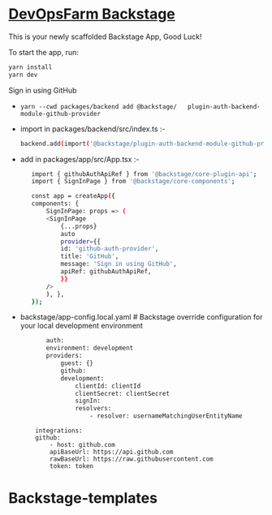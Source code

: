 # [DevOpsFarm Backstage]([https://backstage.io](https://www.devopsfarm.in/))

This is your newly scaffolded Backstage App, Good Luck!

To start the app, run:

```sh
yarn install
yarn dev
```

Sign in using GitHub

   -     yarn --cwd packages/backend add @backstage/   plugin-auth-backend-module-github-provider


  -  import in packages/backend/src/index.ts :-

        ```sh
        backend.add(import('@backstage/plugin-auth-backend-module-github-provider'));
        ```

  -  add in packages/app/src/App.tsx :-
    
     ```sh
        import { githubAuthApiRef } from '@backstage/core-plugin-api';
        import { SignInPage } from '@backstage/core-components';

        const app = createApp({
        components: {
            SignInPage: props => (
            <SignInPage
                {...props}
                auto
                provider={{
                id: 'github-auth-provider',
                title: 'GitHub',
                message: 'Sign in using GitHub',
                apiRef: githubAuthApiRef,
                }}
            />
            ), },    
        });
     ```
       
  - backstage/app-config.local.yaml
        # Backstage override configuration for your local development environment

     ```sh
            auth:
            environment: development
            providers:
                guest: {}
                github:
                development:
                    clientId: clientId
                    clientSecret: clientSecret
                    signIn:
                    resolvers:
                        - resolver: usernameMatchingUserEntityName
     ```
    
            integrations:
            github:
                - host: github.com
                apiBaseUrl: https://api.github.com
                rawBaseUrl: https://raw.githubusercontent.com
                token: token

# Backstage-templates
